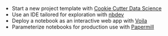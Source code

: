 - Start a new project template with [Cookie Cutter Data Science](http://drivendata.github.io/cookiecutter-data-science/)
- Use an IDE tailored for exploration with [nbdev](https://www.fast.ai/2019/12/02/nbdev/)
- Deploy a notebook as an interactive web app with [Voila](https://github.com/voila-dashboards/voila)
- Parameterize notebooks for production use with [Papermill](https://github.com/nteract/papermill)